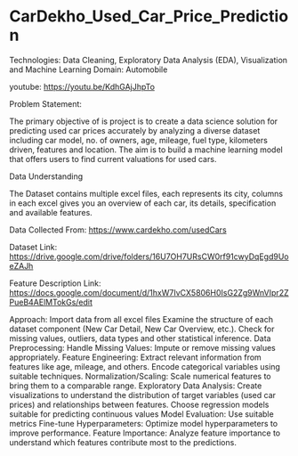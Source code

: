# CarDekho_Used_Car_Price_Prediction
Technologies: Data Cleaning, Exploratory Data Analysis (EDA), Visualization and Machine Learning
Domain: Automobile

youtube: https://youtu.be/KdhGAjJhpTo

Problem Statement:

The primary objective of is project is to create a data science solution for predicting used car prices accurately by analyzing a diverse dataset including car model, no. of owners, age, mileage, fuel type, kilometers driven, features and location. The aim is to build a machine learning model that offers users to find current valuations for used cars.

Data Understanding

The Dataset contains multiple excel files, each represents its city, columns in each excel gives you an overview of each car, its details, specification and available features.

Data Collected From: https://www.cardekho.com/usedCars

Dataset Link: https://drive.google.com/drive/folders/16U7OH7URsCW0rf91cwyDqEgd9UoeZAJh

Feature Description Link: https://docs.google.com/document/d/1hxW7IvCX5806H0IsG2Zg9WnVIpr2ZPueB4AElMTokGs/edit

Approach:
  Import data from all excel files
  Examine the structure of each dataset component (New Car Detail, New Car Overview, etc.).
  Check for missing values, outliers, data types and other statistical inference.
Data Preprocessing:
  Handle Missing Values: Impute or remove missing values appropriately.
  Feature Engineering: Extract relevant information from features like age, mileage, and others.
  Encode categorical variables using suitable techniques.
  Normalization/Scaling: Scale numerical features to bring them to a comparable range.
  Exploratory Data Analysis: Create visualizations to understand the distribution of target variables (used car prices) and relationships between features.
  Choose regression models suitable for predicting continuous values
  Model Evaluation: Use suitable metrics 
  Fine-tune Hyperparameters: Optimize model hyperparameters to improve performance.
  Feature Importance: Analyze feature importance to understand which features contribute most to the predictions.
  

